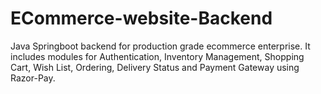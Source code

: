 # ECommerce-website-Backend
Java Springboot backend for production grade ecommerce enterprise. It includes modules for Authentication, Inventory Management, Shopping Cart, Wish List, Ordering, Delivery Status and Payment Gateway using Razor-Pay.
